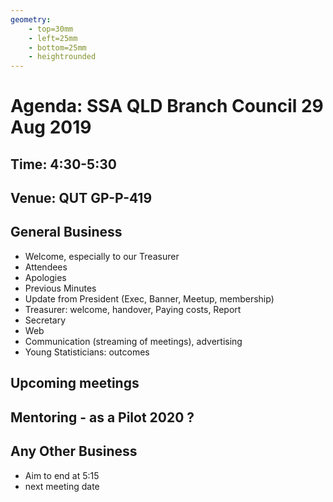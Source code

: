 ```yaml
---
geometry:
    - top=30mm
    - left=25mm
    - bottom=25mm
    - heightrounded
---
```


# Agenda: SSA QLD Branch Council 29 Aug 2019

## Time: 4:30-5:30

## Venue: QUT GP-P-419 

## General Business

- Welcome, especially to our Treasurer
- Attendees
- Apologies
- Previous Minutes
- Update from President (Exec, Banner, Meetup, membership)
- Treasurer: welcome, handover,  Paying costs,  Report
- Secretary
- Web
- Communication (streaming of meetings), advertising
- Young Statisticians: outcomes

## Upcoming meetings

## Mentoring - as a Pilot 2020 ?

## Any Other Business

- Aim to end at 5:15
- next meeting date
